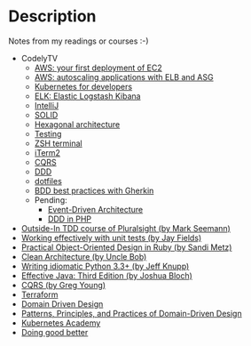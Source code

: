 # Description
Notes from my readings or courses :-)

* CodelyTV
    * [AWS: your first deployment of EC2](aws-ec2-codelytv.md)
    * [AWS: autoscaling applications with ELB and ASG](aws-autoscaling-elb-asg.md)
    * [Kubernetes for developers](kubernetes-for-developers.md)
    * [ELK: Elastic Logstash Kibana](elk-codelytv.md)
    * [IntelliJ](intellij.md)
    * [SOLID](solid-principles-applied.md)
    * [Hexagonal architecture](hexagonal-architecture.md)
    * [Testing](testing.md)
    * [ZSH terminal](zsh-terminal.md)
    * [iTerm2](iterm2.md)
    * [CQRS](cqrs-codelytv.md)
    * [DDD](ddd-codelytv.md)
    * [dotfiles](dotfiles-codelytv.md)
    * [BDD best practices with Gherkin](bdd_best_practices_by_codelytv.md)
    * Pending:
        * [Event-Driven Architecture](https://pro.codely.tv/library/comunicacion-entre-microservicios-event-driven-architecture/about/)
        * [DDD in PHP](https://pro.codely.tv/library/ddd-en-php/about/)
* [Outside-In TDD course of Pluralsight (by Mark Seemann)](outside-in-tdd-pluralsight.md)
* [Working effectively with unit tests (by Jay Fields)](working-effectively-with-unit-tests.md)
* [Practical Object-Oriented Design in Ruby (by Sandi Metz)](practical-object-oriented-design-in-ruby.md)
* [Clean Architecture (by Uncle Bob)](clean-architecture.md)
* [Writing idiomatic Python 3.3+ (by Jeff Knupp)](writing-idiomatic-python-3.md)
* [Effective Java: Third Edition (by Joshua Bloch)](effective-java-third-edition.md)
* [CQRS (by Greg Young)](cqrs-by-greg-young.md)
* [Terraform](terraform.md)
* [Domain Driven Design](Domain_Driven_Design.md)
* [Patterns, Principles, and Practices of Domain-Driven Design](patterns-principles-practices-ddd.md)
* [Kubernetes Academy](kubernetes-academy.md)
* [Doing good better](doing-good-better.md)
